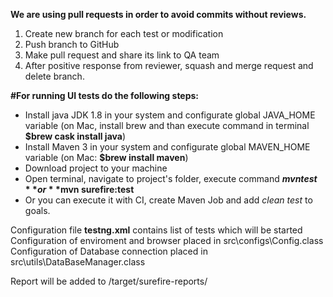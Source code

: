 **We are using pull requests in order to avoid commits without reviews.**
1) Create new branch for each test or modification
2) Push branch to GitHub
3) Make pull request and share its link to QA team
4) After positive response from reviewer, squash and merge request and delete branch.

**#For running UI tests do the following steps:**
- Install java JDK 1.8 in your system and configurate global JAVA_HOME variable (on Mac, install brew and than execute command in terminal **$brew cask install java**)
- Install Maven 3 in your system and configurate global MAVEN_HOME variable (on Mac: **$brew install maven**)
- Download project to your machine
- Open terminal, navigate to project's folder, execute command **$mvn test** or **$mvn surefire:test**
- Or you can execute it with CI, create Maven Job and add *clean* *test* to goals.

Configuration file **testng.xml** contains list of tests which will be started
Configuration of enviroment and browser placed in src\configs\Config.class
Configuration of Database connection placed in src\utils\DataBaseManager.class

Report will be added to /target/surefire-reports/ 

